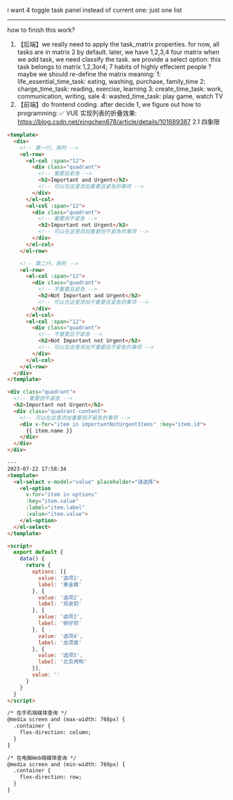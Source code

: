 i want 4 toggle task panel
instead of current one: just one list

---

how to finish this work?

1. 【后端】we really need to apply the task_matrix properties. for now, all tasks are in matrix 2 by default.
   later, we have 1,2,3,4 four matrix
   when we add task, we need classify the task.
   we provide a select option: this task belongs to matrix 1,2,3or4; 7 habits of highly effecient people
   ? maybe we should re-define the matrix meaning:
   1: life_essential_time_task: eating, washing, purchase, family_time
   2: charge_time_task: reading, exercise, learning
   3: create_time_task: work, communication, writing, sale
   4: wasted_time_task: play game, watch TV
2. 【前端】do frontend coding.
   after decide 1, we figure out how to programming:
   ✅ VUE 实现列表的折叠效果:
   https://blog.csdn.net/xingchen678/article/details/101689387
   2.1 四象限

```html
<template>
  <div>
    <!-- 第一行，两列 -->
    <el-row>
      <el-col :span="12">
        <div class="quadrant">
          <!-- 重要且紧急 -->
          <h2>Important and Urgent</h2>
          <!-- 可以在这里添加重要且紧急的事项 -->
        </div>
      </el-col>
      <el-col :span="12">
        <div class="quadrant">
          <!-- 重要但不紧急 -->
          <h2>Important not Urgent</h2>
          <!-- 可以在这里添加重要但不紧急的事项 -->
        </div>
      </el-col>
    </el-row>

    <!-- 第二行，两列 -->
    <el-row>
      <el-col :span="12">
        <div class="quadrant">
          <!-- 不重要且紧急 -->
          <h2>Not Important and Urgent</h2>
          <!-- 可以在这里添加不重要且紧急的事项 -->
        </div>
      </el-col>
      <el-col :span="12">
        <div class="quadrant">
          <!-- 不重要且不紧急 -->
          <h2>Not Important not Urgent</h2>
          <!-- 可以在这里添加不重要且不紧急的事项 -->
        </div>
      </el-col>
    </el-row>
  </div>
</template>

<div class="quadrant">
  <!-- 重要但不紧急 -->
  <h2>Important not Urgent</h2>
  <div class="quadrant-content">
    <!-- 可以在这里添加重要但不紧急的事项 -->
    <div v-for="item in importantNotUrgentItems" :key="item.id">
      {{ item.name }}
    </div>
  </div>
</div>

---
2023-07-22 17:58:34
<template>
  <el-select v-model="value" placeholder="请选择">
    <el-option
      v-for="item in options"
      :key="item.value"
      :label="item.label"
      :value="item.value">
    </el-option>
  </el-select>
</template>

<script>
  export default {
    data() {
      return {
        options: [{
          value: '选项1',
          label: '黄金糕'
        }, {
          value: '选项2',
          label: '双皮奶'
        }, {
          value: '选项3',
          label: '蚵仔煎'
        }, {
          value: '选项4',
          label: '龙须面'
        }, {
          value: '选项5',
          label: '北京烤鸭'
        }],
        value: ''
      }
    }
  }
</script>

/* 在手机端媒体查询 */
@media screen and (max-width: 768px) {
  .container {
    flex-direction: column;
  }
}

/* 在电脑Web端媒体查询 */
@media screen and (min-width: 769px) {
  .container {
    flex-direction: row;
  }
}
```
